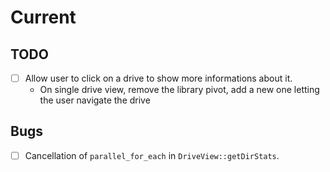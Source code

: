 # Current
## TODO
- [ ] Allow user to click on a drive to show more informations about it.
    - On single drive view, remove the library pivot, add a new one letting the user navigate the drive 

## Bugs
- [ ] Cancellation of `parallel_for_each` in `DriveView::getDirStats`.